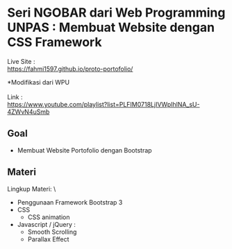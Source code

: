 # Seri NGOBAR dari Web Programming UNPAS : Membuat Website dengan CSS Framework
Live Site : 
\
https://fahmi1597.github.io/proto-portofolio/

*Modifikasi dari WPU
\
\
Link : 
\
https://www.youtube.com/playlist?list=PLFIM0718LjIVWpIhlNA_sU-4ZWvN4uSmb

## Goal
- Membuat Website Portofolio dengan Bootstrap

## Materi
Lingkup Materi:
\
- Penggunaan Framework Bootstrap 3
- CSS
    - CSS animation
- Javascript / jQuery :
    - Smooth Scrolling
    - Parallax Effect 
